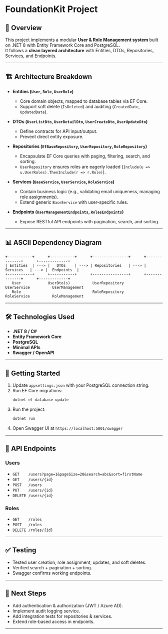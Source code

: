 # FoundationKit Project

## 📌 Overview
This project implements a modular **User & Role Management system** built on .NET 8 with Entity Framework Core and PostgreSQL.  
It follows a **clean layered architecture** with Entities, DTOs, Repositories, Services, and Endpoints.

---

## 🏗 Architecture Breakdown

- **Entities (`User`, `Role`, `UserRole`)**
  - Core domain objects, mapped to database tables via EF Core.
  - Support soft delete (`IsDeleted`) and auditing (`CreatedDate`, `UpdatedDate`).

- **DTOs (`UserListDto`, `UserDetailDto`, `UserCreateDto`, `UserUpdateDto`)**
  - Define contracts for API input/output.
  - Prevent direct entity exposure.

- **Repositories (`EfBaseRepository`, `UserRepository`, `RoleRepository`)**
  - Encapsulate EF Core queries with paging, filtering, search, and sorting.
  - `UserRepository` ensures roles are eagerly loaded (`Include(u => u.UserRoles).ThenInclude(r => r.Role)`).

- **Services (`BaseService`, `UserService`, `RoleService`)**
  - Contain business logic (e.g., validating email uniqueness, managing role assignments).
  - Extend generic `BaseService` with user-specific rules.

- **Endpoints (`UserManagementEndpoints`, `RolesEndpoints`)**
  - Expose RESTful API endpoints with pagination, search, and sorting.

---

## 📊 ASCII Dependency Diagram

```
+-----------+      +-----------+      +----------------+      +--------------+      +-------------+
| Entities  | ---> |   DTOs    | ---> | Repositories   | ---> |   Services   | ---> |  Endpoints  |
+-----------+      +-----------+      +----------------+      +--------------+      +-------------+
   User            UserDto(s)          UserRepository          UserService          UserManagement
   Role                                RoleRepository          RoleService          RoleManagement
```

---

## 🛠 Technologies Used

- **.NET 8 / C#**
- **Entity Framework Core**
- **PostgreSQL**
- **Minimal APIs**
- **Swagger / OpenAPI**

---

## 🚀 Getting Started

1. Update `appsettings.json` with your PostgreSQL connection string.
2. Run EF Core migrations:
   ```bash
   dotnet ef database update
   ```
3. Run the project:
   ```bash
   dotnet run
   ```
4. Open Swagger UI at `https://localhost:5001/swagger`

---

## 📡 API Endpoints

### Users
- `GET    /users?page=1&pageSize=20&search=abc&sort=firstName`
- `GET    /users/{id}`
- `POST   /users`
- `PUT    /users/{id}`
- `DELETE /users/{id}`

### Roles
- `GET    /roles`
- `POST   /roles`
- `DELETE /roles/{id}`

---

## ✅ Testing

- Tested user creation, role assignment, updates, and soft deletes.
- Verified search + pagination + sorting.
- Swagger confirms working endpoints.

---

## 📌 Next Steps

- Add authentication & authorization (JWT / Azure AD).
- Implement audit logging service.
- Add integration tests for repositories & services.
- Extend role-based access in endpoints.

---
